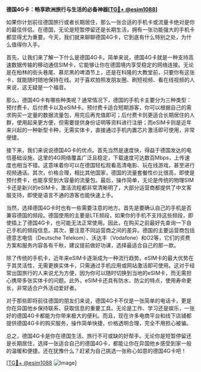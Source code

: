**德国4G卡：畅享欧洲旅行与生活的必备神器[[TG💪+ @esim1088](https://t.me/s/esim1088)]**

如果你计划前往德国旅行或者长期居住，那么一张合适的手机卡或流量卡绝对是你的最佳伴侣。在德国，无论是短暂停留还是长期生活，拥有一张功能强大的手机卡都显得尤为重要。今天，我们就来聊聊德国4G卡，它到底有什么特别之处，为什么值得你入手。

首先，让我们来了解一下什么是德国4G卡。简单来说，德国4G卡就是一种支持高速数据传输的移动通信SIM卡，它能够让你在德国境内享受稳定的网络连接。无论是在柏林的街头巷尾、慕尼黑的啤酒节上，还是在科隆的大教堂前，只要你有这张卡，就能随时随地保持在线。对于喜欢拍照发朋友圈、刷短视频、看在线视频的人来说，这无疑是一个福音。

那么，德国4G卡有哪些种类呢？通常情况下，德国的手机卡主要分为三种类型：预付费卡、后付费卡以及eSIM卡。预付费卡适合短期游客，你可以根据自己的需求购买一定量的数据流量包，用完后再充值即可；后付费卡则更适合长期居住的人群，使用起来更方便，但需要提供身份证明等资料进行注册；而eSIM卡则是近年来兴起的一种新型卡种，无需实体卡，直接通过手机内置芯片激活即可使用，非常便捷。

接下来，我们来说说德国4G卡的优点。首先当然是速度快，得益于德国发达的电信基础设施，这里的4G网络覆盖广泛且稳定，下载速度可达数百Mbps，上传速度也相当不错。这意味着你可以在德国轻松观看高清电影、玩在线游戏，甚至进行视频通话。其次，价格合理，相比其他国家，德国的流量套餐性价比很高，即使是预付费卡，也能享受到大容量的流量包。最后，操作简单，无论是传统的物理SIM卡还是新兴的eSIM卡，激活流程都非常清晰明了，大部分运营商都提供了中文客服支持，即使是语言不通的游客也能快速上手。

当然，选择德国4G卡时也有一些需要注意的地方。首先是要确认自己的手机是否兼容德国的频段。德国使用的主要是LTE频段，如果你的手机不支持这些频段，即使插上了德国4G卡，也可能无法正常使用。因此，在购买之前最好先查询一下自己手机的频段信息。其次，要注意不同运营商之间的差异。德国的主要运营商包括德意志电信（Deutsche Telekom）、沃达丰（Vodafone）和O2等，它们的资费方案和服务内容各有千秋，建议提前做好功课，选择最适合自己的那一款。

除了传统的手机卡，近年来eSIM卡逐渐成为一种流行趋势。eSIM卡的最大优势在于其灵活性，无需更换实体卡，只需通过手机应用或网站激活即可使用。这对于经常出国旅行的人来说尤为方便，因为你可以随时切换到当地的eSIM卡，而无需担心携带多张实体卡的问题。此外，eSIM卡还具有防水、防尘的特点，使用寿命更长，非常适合户外活动爱好者。

对于那些即将前往德国的朋友们来说，德国4G卡不仅是一张简单的电话卡，更是你在异国他乡保持联系、获取信息的重要工具。无论是工作、学习还是娱乐，一张好的德国4G卡都能为你带来极大的便利。而且，现在许多电商平台和线下店铺都提供德国4G卡的购买服务，操作简单快捷，价格透明合理，完全不用担心被骗。

总之，德国4G卡是你在德国生活、旅行不可或缺的好帮手。无论你是短暂停留还是长期居住，选择一张适合自己的德国4G卡，都能让你在异国他乡感受到家一般的温暖和便捷。还在犹豫什么？赶紧为自己挑选一张称心如意的德国4G卡吧！

[[TG💪+ @esim1088](https://t.me/s/esim1088) ![Image](https://i.postimg.cc/4NQfJmqS/Snipaste-2025-05-13-00-14-12.png)]